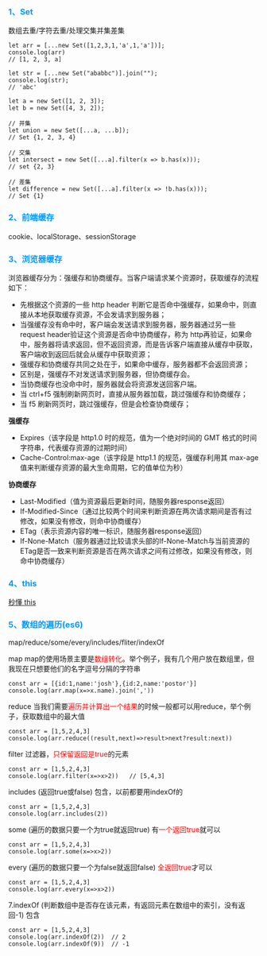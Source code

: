 <font color='#0099ff'><h3>1、Set</h3></font>
数组去重/字符去重/处理交集并集差集
```
let arr = [...new Set([1,2,3,1,'a',1,'a'])];
console.log(arr)  
// [1, 2, 3, a]

let str = [...new Set("ababbc")].join("");
console.log(str);
// 'abc'

let a = new Set([1, 2, 3]);
let b = new Set([4, 3, 2]);

// 并集
let union = new Set([...a, ...b]);
// Set {1, 2, 3, 4}

// 交集
let intersect = new Set([...a].filter(x => b.has(x)));
// set {2, 3}

// 差集
let difference = new Set([...a].filter(x => !b.has(x)));
// Set {1}
```
<font color='#0099ff'><h3>2、前端缓存</h3></font>

cookie、localStorage、sessionStorage

<font color='#0099ff'><h3>3、浏览器缓存</h3></font>
浏览器缓存分为：强缓存和协商缓存。当客户端请求某个资源时，获取缓存的流程如下：

- 先根据这个资源的一些 http header 判断它是否命中强缓存，如果命中，则直接从本地获取缓存资源，不会发请求到服务器；
- 当强缓存没有命中时，客户端会发送请求到服务器，服务器通过另一些 request header验证这个资源是否命中协商缓存，称为 http再验证，如果命中，服务器将请求返回，但不返回资源，而是告诉客户端直接从缓存中获取，客户端收到返回后就会从缓存中获取资源；
- 强缓存和协商缓存共同之处在于，如果命中缓存，服务器都不会返回资源；
- 区别是，强缓存不对发送请求到服务器，但协商缓存会。
- 当协商缓存也没命中时，服务器就会将资源发送回客户端。
- 当 ctrl+f5 强制刷新网页时，直接从服务器加载，跳过强缓存和协商缓存；
- 当 f5 刷新网页时，跳过强缓存，但是会检查协商缓存；

**强缓存**
- Expires（该字段是 http1.0 时的规范，值为一个绝对时间的 GMT 格式的时间字符串，代表缓存资源的过期时间）
- Cache-Control:max-age（该字段是 http1.1 的规范，强缓存利用其 max-age 值来判断缓存资源的最大生命周期，它的值单位为秒）

**协商缓存**
- Last-Modified（值为资源最后更新时间，随服务器response返回）
- If-Modified-Since（通过比较两个时间来判断资源在两次请求期间是否有过修改，如果没有修改，则命中协商缓存）
- ETag（表示资源内容的唯一标识，随服务器response返回）
- If-None-Match（服务器通过比较请求头部的If-None-Match与当前资源的ETag是否一致来判断资源是否在两次请求之间有过修改，如果没有修改，则命中协商缓存）



<font color='#0099ff'><h3>4、this</h3></font>
[秒懂 this](https://mp.weixin.qq.com/s?__biz=MzA3MzA5MDY2NA==&mid=2247484340&idx=1&sn=e5711cf3977ed6997b2923445136c709&chksm=9f1510b3a86299a5c9c703d9f8f5410993c2bc9da0ce87193999adb9015d7bb20cacc0cb0f48&mpshare=1&scene=1&srcid=1206xon8LYQilzRybXbDTB8z#rd)

<font color='#0099ff'><h3>5、数组的遍历(es6)</h3></font>
map/reduce/some/every/includes/fliter/indexOf

map
map的使用场景主要是<font color=red>数组转化</font>。举个例子，我有几个用户放在数组里，但我现在只想要他们的名字逗号分隔的字符串
```
const arr = [{id:1,name:'josh'},{id:2,name:'postor'}]
console.log(arr.map(x=>x.name).join(','))
```
reduce
当我们需要<font color=red>遍历并计算出一个结果</font>的时候一般都可以用reduce，举个例子，获取数组中的最大值
```
const arr = [1,5,2,4,3]
console.log(arr.reduce((result,next)=>result>next?result:next))
```
filter
过滤器，<font color=red>只保留返回是true</font>的元素
```
const arr = [1,5,2,4,3]
console.log(arr.filter(x=>x>2))   // [5,4,3]
```
includes (返回true或false)
包含，以前都要用indexOf的
```
const arr = [1,5,2,4,3]
console.log(arr.includes(2))
```
some (遍历的数据只要一个为true就返回true)
有<font color=red>一个返回true</font>就可以
```
const arr = [1,5,2,4,3]
console.log(arr.some(x=>x>2))
```
every (遍历的数据只要一个为false就返回false)
<font color=red>全返回true</font>才可以
```
const arr = [1,5,2,4,3]
console.log(arr.every(x=>x>2))
```

7.indexOf (判断数组中是否存在该元素，有返回元素在数组中的索引，没有返回-1)
包含
```
const arr = [1,5,2,4,3]
console.log(arr.indexOf(2))  // 2
console.log(arr.indexOf(9))  // -1
```

